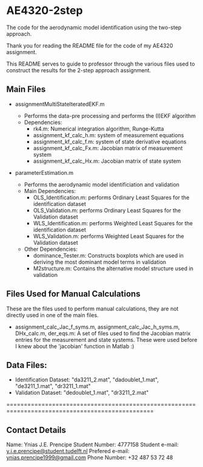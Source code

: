 # AE4320-2step
The code for the aerodynamic model identification using the two-step approach.

Thank you for reading the README file for the code of my AE4320 assignment.

This README serves to guide to professor through the various files used to construct the results
for the 2-step approach assignment.

Main Files
------------
- assignmentMultiStateIteratedEKF.m
	- Performs the data-pre processing and performs the (I)EKF algorithm
	- Dependencies:
		- rk4.m: Numerical integration algorithm, Runge-Kutta
		- assignment_kf_calc_h.m: system of measurement equations
		- assignment_kf_calc_f.m: system of state derivative equations
		- assignment_kf_calc_Fx.m: Jacobian matrix of measurement system
		- assignment_kf_calc_Hx.m: Jacobian matrix of state system

- parameterEstimation.m
	- Performs the aerodynamic model identificiation and validation
	- Main Dependencies:
		- OLS_Identification.m: performs Ordinary Least Squares for the identification
			dataset
		- OLS_Validation.m: performs Ordinary Least Squares for the Validation
			dataset
		- WLS_Identification.m: performs Weighted Least Squares for the identification
			dataset
		- WLS_Validation.m: performs Weighted Least Squares for the Validation
			dataset
	- Other Dependencies:
		- dominance_Tester.m: Constructs boxplots which are used in deriving the most 
			dominant model terms in validation
		- M2structure.m: Contains the alternative model structure used in validation

Files Used for Manual Calculations
-----------------------------------
These are the files used to perform manual calculations, they are not directly used in one
of the main files.
- assignment_calc_Jac_f_syms.m, assignment_calc_Jac_h_syms.m, DHx_calc.m, der_eqs.m:
	A set of files used to find the Jacobian matrix entries for the measurement and state
	systems. These were used before I knew about the 'jacobian' function in Matlab :)

Data Files:
--------------
- Identification Dataset: "da3211_2.mat", "dadoublet_1.mat", "de3211_1.mat", "dr3211_1.mat"
- Validation Dataset: "dedoublet_1.mat", "dr3211_2.mat"


================================================================================================

Contact Details
----------------
Name:			Ynias J.E. Prencipe 
Student Number:		4777158
Student e-mail:		y.j.e.prencipe@student.tudelft.nl
Prefered e-mail: 	ynias.prencipe1999@gmail.com
Phone Number:		+32 487 53 72 48
